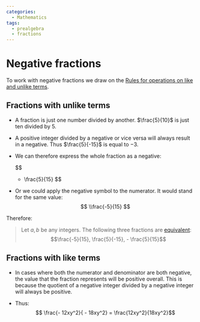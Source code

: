 ```yaml
---
categories:
  - Mathematics
tags:
  - prealgebra
  - fractions
---
```


# Negative fractions

To work with negative fractions we draw on the
[Rules for operations on like and unlike terms](Rules%20for%20operations%20on%20like%20and%20unlike%20terms.md).

## Fractions with unlike terms

- A fraction is just one number divided by another. $\frac{5}{10}$ is just ten
  divided by 5.

- A positive integer divided by a negative or vice versa will always result in a
  negative. Thus $\frac{5}{-15}$ is equal to $-3$.

- We can therefore express the whole fraction as a negative:

  $$
  -	\frac{5}{15}
  $$

- Or we could apply the negative symbol to the numerator. It would stand for the
  same value:
  $$
  \\frac{-5}{15}
  $$

Therefore:

> Let $a,b$ be any integers. The following three fractions are
> [equivalent](Equivalent%20fractions.md):
> $$\frac{-5}{15}, \frac{5}{-15}, - \frac{5}{15}$$

## Fractions with like terms

- In cases where both the numerator and denominator are both negative, the value
  that the fraction represents will be positive overall. This is because the
  quotient of a negative integer divided by a negative integer will always be
  positive.

- Thus: $$ \frac{- 12xy^2}{ - 18xy^2} = \frac{12xy^2}{18xy^2}$$
